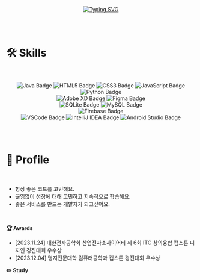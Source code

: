 <br>
<br>

<p align="center">
  <a href="https://git.io/typing-svg">
    <img src="https://readme-typing-svg.demolab.com?font=Roboto+Mono&pause=1000&color=000000&center=true&vCenter=true&random=false&width=435&lines=Hi%2C+I'm+yujin%09%F0%9F%92%96+" alt="Typing SVG" />
  </a>
</p>

<br>
<br>

# 🛠 Skills

<br>

<p align="center">
  <img src="https://img.shields.io/badge/java-%23ED8B00.svg?style=flat-square&logo=openjdk&logoColor=white" alt="Java Badge"/>
  <img src="https://img.shields.io/badge/html5-%23E34F26.svg?style=flat-square&logo=html5&logoColor=white" alt="HTML5 Badge"/>
  <img src="https://img.shields.io/badge/css3-%231572B6.svg?style=flat-square&logo=css3&logoColor=white" alt="CSS3 Badge"/>
  <img src="https://img.shields.io/badge/javascript-%23323330.svg?style=flat-square&logo=javascript&logoColor=%23F7DF1E" alt="JavaScript Badge"/>
  <img src="https://img.shields.io/badge/python-3670A0?style=flat-sqare&logo=python&logoColor=ffdd54" alt="Python Badge"/>
  <br>
  <img src="https://img.shields.io/badge/Adobe%20XD-470137?style=flat-square&logo=Adobe%20XD&logoColor=#FF61F6" alt="Adobe XD Badge"/>
  <img src="https://img.shields.io/badge/figma-%23F24E1E.svg?style=flat-square&logo=figma&logoColor=white" alt="Figma Badge"/>
  <br>
  <img src="https://img.shields.io/badge/sqlite-%2307405e.svg?style=flat-square&logo=sqlite&logoColor=white" alt="SQLite Badge"/>
  <img src="https://img.shields.io/badge/mysql-%2300f.svg?style=flat-square&logo=mysql&logoColor=white" alt="MySQL Badge"/>
  <br>
  <img src="https://img.shields.io/badge/firebase-%23039BE5.svg?style=flat-square&logo=firebase" alt="Firebase Badge"/>
  <br>
  <img src="https://img.shields.io/badge/Visual%20Studio%20Code-0078d7.svg?style=flat-square&logo=visual-studio-code&logoColor=white" alt="VSCode Badge"/>
  <img src="https://img.shields.io/badge/IntelliJIDEA-000000.svg?style=flat-square&logo=intellij-idea&logoColor=white" alt="IntelliJ IDEA Badge"/>
  <img src="https://img.shields.io/badge/Android%20Studio-3DDC84.svg?style=flat-square&logo=android-studio&logoColor=white" alt="Android Studio Badge"/>
</p>


<br>
<br>

# 🔎 Profile

<br>

- 항상 좋은 코드를 고민해요.
- 끊임없이 성장에 대해 고민하고 지속적으로 학습해요.
- 좋은 서비스를 만드는 개발자가 되고싶어요.
  
<br>

**🏆 Awards**

- [2023.11.24] 대한전자공학회 산업전자소사이어티 제 6회 ITC 창의융합 캡스톤 디자인 경진대회 우수상
- [2023.12.04] 명지전문대학 컴퓨터공학과 캡스톤 경진대회 우수상

**✏️ Study**



